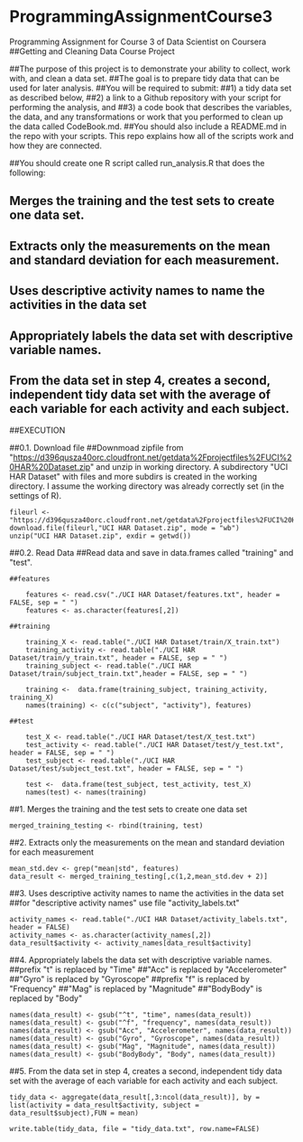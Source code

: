 # ProgrammingAssignmentCourse3
Programming Assignment for Course 3 of Data Scientist on Coursera
##Getting and Cleaning Data Course Project

##The purpose of this project is to demonstrate your ability to collect, work with, and clean a data set.
##The goal is to prepare tidy data that can be used for later analysis. 
##You will be required to submit: 
##1) a tidy data set as described below, 
##2) a link to a Github repository with your script for performing the analysis, and 
##3) a code book that describes the variables, the data, and any transformations or work that you performed to clean up the data called CodeBook.md. 
##You should also include a README.md in the repo with your scripts. This repo explains how all of the scripts work and how they are connected.

##You should create one R script called run_analysis.R that does the following:

##	Merges the training and the test sets to create one data set.
##	Extracts only the measurements on the mean and standard deviation for each measurement.
##	Uses descriptive activity names to name the activities in the data set
##	Appropriately labels the data set with descriptive variable names.
##	From the data set in step 4, creates a second, independent tidy data set with the average of each variable for each activity and each subject.



##EXECUTION

##0.1. Download file
	##Downmoad zipfile from "https://d396qusza40orc.cloudfront.net/getdata%2Fprojectfiles%2FUCI%20HAR%20Dataset.zip" and unzip in working directory. A subdirectory "UCI HAR Dataset" with files and more subdirs is created in the working directory. I assume the working directory was already correctly set (in the settings of R).

	fileurl <- "https://d396qusza40orc.cloudfront.net/getdata%2Fprojectfiles%2FUCI%20HAR%20Dataset.zip"
	download.file(fileurl,"UCI HAR Dataset.zip", mode = "wb")
	unzip("UCI HAR Dataset.zip", exdir = getwd())



##0.2. Read Data
	##Read data and save in data.frames called "training" and "test".

	##features	

		features <- read.csv("./UCI HAR Dataset/features.txt", header = FALSE, sep = " ")
		features <- as.character(features[,2])

	##training

		training_X <- read.table("./UCI HAR Dataset/train/X_train.txt")
		training_activity <- read.table("./UCI HAR Dataset/train/y_train.txt", header = FALSE, sep = " ")
		training_subject <- read.table("./UCI HAR Dataset/train/subject_train.txt",header = FALSE, sep = " ")

		training <-  data.frame(training_subject, training_activity, training_X)
		names(training) <- c(c("subject", "activity"), features)

	##test

		test_X <- read.table("./UCI HAR Dataset/test/X_test.txt")
		test_activity <- read.table("./UCI HAR Dataset/test/y_test.txt", header = FALSE, sep = " ")
		test_subject <- read.table("./UCI HAR Dataset/test/subject_test.txt", header = FALSE, sep = " ")

		test <-  data.frame(test_subject, test_activity, test_X)
		names(test) <- names(training)



##1. Merges the training and the test sets to create one data set

	merged_training_testing <- rbind(training, test)



##2. Extracts only the measurements on the mean and standard deviation for each measurement

	mean_std.dev <- grep("mean|std", features)
	data_result <- merged_training_testing[,c(1,2,mean_std.dev + 2)]



##3. Uses descriptive activity names to name the activities in the data set
	##for "descriptive activity names" use file "activity_labels.txt"

	activity_names <- read.table("./UCI HAR Dataset/activity_labels.txt", header = FALSE)
	activity_names <- as.character(activity_names[,2])
	data_result$activity <- activity_names[data_result$activity]



##4. Appropriately labels the data set with descriptive variable names.
	##prefix "t" is replaced by "Time"
	##"Acc" is replaced by "Accelerometer"
	##"Gyro" is replaced by "Gyroscope"
	##prefix "f" is replaced by "Frequency"
	##"Mag" is replaced by "Magnitude"
	##"BodyBody" is replaced by "Body"

	names(data_result) <- gsub("^t", "time", names(data_result))
	names(data_result) <- gsub("^f", "frequency", names(data_result))
	names(data_result) <- gsub("Acc", "Accelerometer", names(data_result))
	names(data_result) <- gsub("Gyro", "Gyroscope", names(data_result))
	names(data_result) <- gsub("Mag", "Magnitude", names(data_result))
	names(data_result) <- gsub("BodyBody", "Body", names(data_result))



##5. From the data set in step 4, creates a second, independent tidy data set with the average of each variable for each activity and each subject.
	
	tidy_data <- aggregate(data_result[,3:ncol(data_result)], by = list(activity = data_result$activity, subject = data_result$subject),FUN = mean)
		
	write.table(tidy_data, file = "tidy_data.txt", row.name=FALSE)


